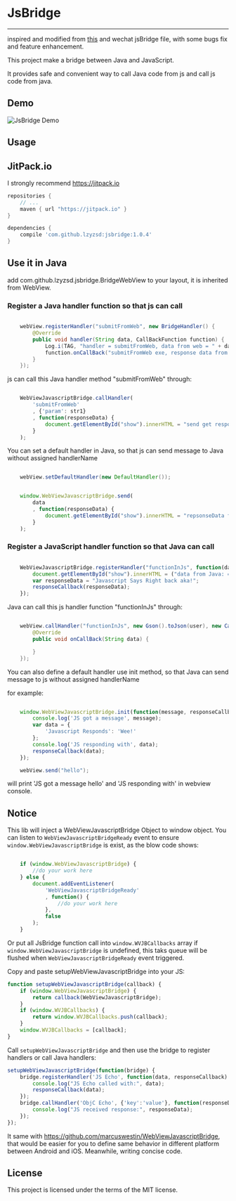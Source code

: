 # JsBridge

-----

inspired and modified from [this](https://github.com/jacin1/JsBridge) and wechat jsBridge file, with some bugs fix and feature enhancement.

This project make a bridge between Java and JavaScript.

It provides safe and convenient way to call Java code from js and call js code from java.

## Demo
![JsBridge Demo](https://raw.githubusercontent.com/lzyzsd/JsBridge/master/JsBridge.gif)

## Usage

## JitPack.io

I strongly recommend https://jitpack.io

```groovy
repositories {
    // ...
    maven { url "https://jitpack.io" }
}

dependencies {
    compile 'com.github.lzyzsd:jsbridge:1.0.4'
}
```

## Use it in Java

add com.github.lzyzsd.jsbridge.BridgeWebView to your layout, it is inherited from WebView.

### Register a Java handler function so that js can call

```java

    webView.registerHandler("submitFromWeb", new BridgeHandler() {
        @Override
        public void handler(String data, CallBackFunction function) {
            Log.i(TAG, "handler = submitFromWeb, data from web = " + data);
            function.onCallBack("submitFromWeb exe, response data from Java");
        }
    });

```

js can call this Java handler method "submitFromWeb" through:

```javascript

    WebViewJavascriptBridge.callHandler(
        'submitFromWeb'
        , {'param': str1}
        , function(responseData) {
            document.getElementById("show").innerHTML = "send get responseData from java, data = " + responseData
        }
    );

```

You can set a default handler in Java, so that js can send message to Java without assigned handlerName

```java

    webView.setDefaultHandler(new DefaultHandler());

```

```javascript

    window.WebViewJavascriptBridge.send(
        data
        , function(responseData) {
            document.getElementById("show").innerHTML = "repsonseData from java, data = " + responseData
        }
    );

```

### Register a JavaScript handler function so that Java can call

```javascript

    WebViewJavascriptBridge.registerHandler("functionInJs", function(data, responseCallback) {
        document.getElementById("show").innerHTML = ("data from Java: = " + data);
        var responseData = "Javascript Says Right back aka!";
        responseCallback(responseData);
    });

```

Java can call this js handler function "functionInJs" through:

```java

    webView.callHandler("functionInJs", new Gson().toJson(user), new CallBackFunction() {
        @Override
        public void onCallBack(String data) {

        }
    });

```
You can also define a default handler use init method, so that Java can send message to js without assigned handlerName

for example:

```javascript

    window.WebViewJavascriptBridge.init(function(message, responseCallback) {
        console.log('JS got a message', message);
        var data = {
            'Javascript Responds': 'Wee!'
        };
        console.log('JS responding with', data);
        responseCallback(data);
    });

```

```java
    webView.send("hello");
```

will print 'JS got a message hello' and 'JS responding with' in webview console.

## Notice

This lib will inject a WebViewJavascriptBridge Object to window object.
You can listen to `WebViewJavascriptBridgeReady` event to ensure `window.WebViewJavascriptBridge` is exist, as the blow code shows:

```javascript

    if (window.WebViewJavascriptBridge) {
        //do your work here
    } else {
        document.addEventListener(
            'WebViewJavascriptBridgeReady'
            , function() {
                //do your work here
            },
            false
        );
    }

```

Or put all JsBridge function call into `window.WVJBCallbacks` array if `window.WebViewJavascriptBridge` is undefined, this taks queue will be flushed when `WebViewJavascriptBridgeReady` event triggered.

Copy and paste setupWebViewJavascriptBridge into your JS:

```javascript
function setupWebViewJavascriptBridge(callback) {
	if (window.WebViewJavascriptBridge) {
        return callback(WebViewJavascriptBridge);
    }
	if (window.WVJBCallbacks) {
        return window.WVJBCallbacks.push(callback);
    }
	window.WVJBCallbacks = [callback];
}
```

Call `setupWebViewJavascriptBridge` and then use the bridge to register handlers or call Java handlers:

```javascript
setupWebViewJavascriptBridge(function(bridge) {
	bridge.registerHandler('JS Echo', function(data, responseCallback) {
		console.log("JS Echo called with:", data);
		responseCallback(data);
    });
	bridge.callHandler('ObjC Echo', {'key':'value'}, function(responseData) {
		console.log("JS received response:", responseData);
	});
});
```

It same with https://github.com/marcuswestin/WebViewJavascriptBridge, that would be easier for you to define same behavior in different platform between Android and iOS. Meanwhile, writing concise code.

## License

This project is licensed under the terms of the MIT license.
